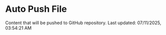 # Auto Push File

Content that will be pushed to GitHub repository.
Last updated: 07/11/2025, 03:54:21 AM